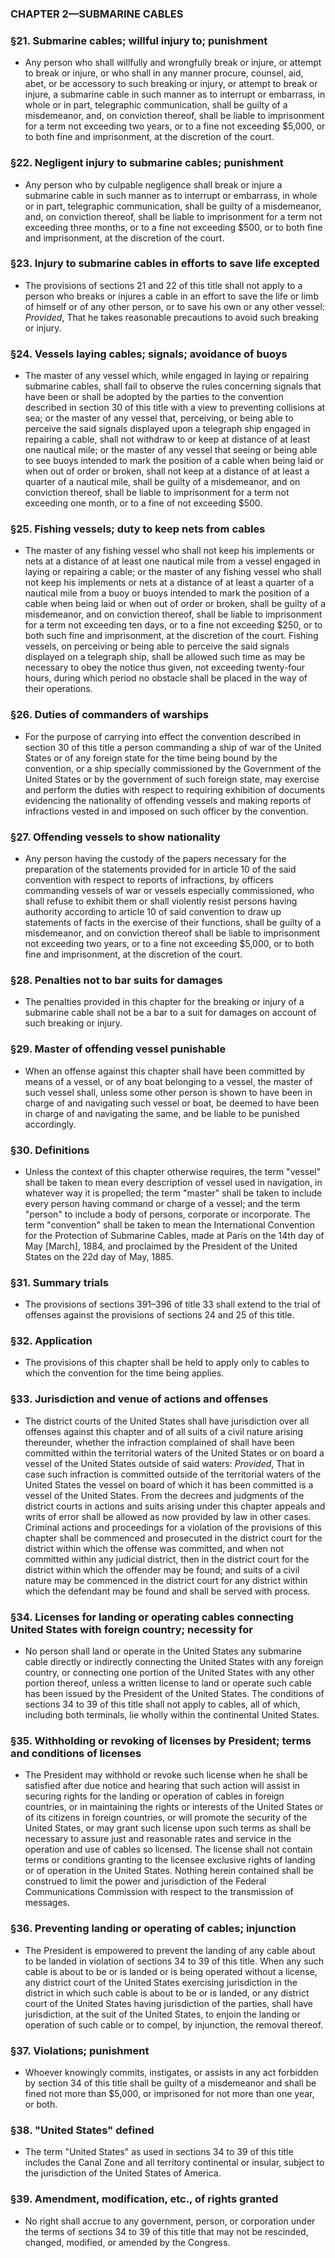 ### **CHAPTER 2—SUBMARINE CABLES**

### §21. Submarine cables; willful injury to; punishment
* Any person who shall willfully and wrongfully break or injure, or attempt to break or injure, or who shall in any manner procure, counsel, aid, abet, or be accessory to such breaking or injury, or attempt to break or injure, a submarine cable in such manner as to interrupt or embarrass, in whole or in part, telegraphic communication, shall be guilty of a misdemeanor, and, on conviction thereof, shall be liable to imprisonment for a term not exceeding two years, or to a fine not exceeding $5,000, or to both fine and imprisonment, at the discretion of the court.

### §22. Negligent injury to submarine cables; punishment
* Any person who by culpable negligence shall break or injure a submarine cable in such manner as to interrupt or embarrass, in whole or in part, telegraphic communication, shall be guilty of a misdemeanor, and, on conviction thereof, shall be liable to imprisonment for a term not exceeding three months, or to a fine not exceeding $500, or to both fine and imprisonment, at the discretion of the court.

### §23. Injury to submarine cables in efforts to save life excepted
* The provisions of sections 21 and 22 of this title shall not apply to a person who breaks or injures a cable in an effort to save the life or limb of himself or of any other person, or to save his own or any other vessel: _Provided_, That he takes reasonable precautions to avoid such breaking or injury.

### §24. Vessels laying cables; signals; avoidance of buoys
* The master of any vessel which, while engaged in laying or repairing submarine cables, shall fail to observe the rules concerning signals that have been or shall be adopted by the parties to the convention described in section 30 of this title with a view to preventing collisions at sea; or the master of any vessel that, perceiving, or being able to perceive the said signals displayed upon a telegraph ship engaged in repairing a cable, shall not withdraw to or keep at distance of at least one nautical mile; or the master of any vessel that seeing or being able to see buoys intended to mark the position of a cable when being laid or when out of order or broken, shall not keep at a distance of at least a quarter of a nautical mile, shall be guilty of a misdemeanor, and on conviction thereof, shall be liable to imprisonment for a term not exceeding one month, or to a fine of not exceeding $500.

### §25. Fishing vessels; duty to keep nets from cables
* The master of any fishing vessel who shall not keep his implements or nets at a distance of at least one nautical mile from a vessel engaged in laying or repairing a cable; or the master of any fishing vessel who shall not keep his implements or nets at a distance of at least a quarter of a nautical mile from a buoy or buoys intended to mark the position of a cable when being laid or when out of order or broken, shall be guilty of a misdemeanor, and on conviction thereof, shall be liable to imprisonment for a term not exceeding ten days, or to a fine not exceeding $250, or to both such fine and imprisonment, at the discretion of the court. Fishing vessels, on perceiving or being able to perceive the said signals displayed on a telegraph ship, shall be allowed such time as may be necessary to obey the notice thus given, not exceeding twenty-four hours, during which period no obstacle shall be placed in the way of their operations.

### §26. Duties of commanders of warships
* For the purpose of carrying into effect the convention described in section 30 of this title a person commanding a ship of war of the United States or of any foreign state for the time being bound by the convention, or a ship specially commissioned by the Government of the United States or by the government of such foreign state, may exercise and perform the duties with respect to requiring exhibition of documents evidencing the nationality of offending vessels and making reports of infractions vested in and imposed on such officer by the convention.

### §27. Offending vessels to show nationality
* Any person having the custody of the papers necessary for the preparation of the statements provided for in article 10 of the said convention with respect to reports of infractions, by officers commanding vessels of war or vessels especially commissioned, who shall refuse to exhibit them or shall violently resist persons having authority according to article 10 of said convention to draw up statements of facts in the exercise of their functions, shall be guilty of a misdemeanor, and on conviction thereof shall be liable to imprisonment not exceeding two years, or to a fine not exceeding $5,000, or to both fine and imprisonment, at the discretion of the court.

### §28. Penalties not to bar suits for damages
* The penalties provided in this chapter for the breaking or injury of a submarine cable shall not be a bar to a suit for damages on account of such breaking or injury.

### §29. Master of offending vessel punishable
* When an offense against this chapter shall have been committed by means of a vessel, or of any boat belonging to a vessel, the master of such vessel shall, unless some other person is shown to have been in charge of and navigating such vessel or boat, be deemed to have been in charge of and navigating the same, and be liable to be punished accordingly.

### §30. Definitions
* Unless the context of this chapter otherwise requires, the term "vessel" shall be taken to mean every description of vessel used in navigation, in whatever way it is propelled; the term "master" shall be taken to include every person having command or charge of a vessel; and the term "person" to include a body of persons, corporate or incorporate. The term "convention" shall be taken to mean the International Convention for the Protection of Submarine Cables, made at Paris on the 14th day of May [March], 1884, and proclaimed by the President of the United States on the 22d day of May, 1885.

### §31. Summary trials
* The provisions of sections 391–396 of title 33 shall extend to the trial of offenses against the provisions of sections 24 and 25 of this title.

### §32. Application
* The provisions of this chapter shall be held to apply only to cables to which the convention for the time being applies.

### §33. Jurisdiction and venue of actions and offenses
* The district courts of the United States shall have jurisdiction over all offenses against this chapter and of all suits of a civil nature arising thereunder, whether the infraction complained of shall have been committed within the territorial waters of the United States or on board a vessel of the United States outside of said waters: _Provided_, That in case such infraction is committed outside of the territorial waters of the United States the vessel on board of which it has been committed is a vessel of the United States. From the decrees and judgments of the district courts in actions and suits arising under this chapter appeals and writs of error shall be allowed as now provided by law in other cases. Criminal actions and proceedings for a violation of the provisions of this chapter shall be commenced and prosecuted in the district court for the district within which the offense was committed, and when not committed within any judicial district, then in the district court for the district within which the offender may be found; and suits of a civil nature may be commenced in the district court for any district within which the defendant may be found and shall be served with process.

### §34. Licenses for landing or operating cables connecting United States with foreign country; necessity for
* No person shall land or operate in the United States any submarine cable directly or indirectly connecting the United States with any foreign country, or connecting one portion of the United States with any other portion thereof, unless a written license to land or operate such cable has been issued by the President of the United States. The conditions of sections 34 to 39 of this title shall not apply to cables, all of which, including both terminals, lie wholly within the continental United States.

### §35. Withholding or revoking of licenses by President; terms and conditions of licenses
* The President may withhold or revoke such license when he shall be satisfied after due notice and hearing that such action will assist in securing rights for the landing or operation of cables in foreign countries, or in maintaining the rights or interests of the United States or of its citizens in foreign countries, or will promote the security of the United States, or may grant such license upon such terms as shall be necessary to assure just and reasonable rates and service in the operation and use of cables so licensed. The license shall not contain terms or conditions granting to the licensee exclusive rights of landing or of operation in the United States. Nothing herein contained shall be construed to limit the power and jurisdiction of the Federal Communications Commission with respect to the transmission of messages.

### §36. Preventing landing or operating of cables; injunction
* The President is empowered to prevent the landing of any cable about to be landed in violation of sections 34 to 39 of this title. When any such cable is about to be or is landed or is being operated without a license, any district court of the United States exercising jurisdiction in the district in which such cable is about to be or is landed, or any district court of the United States having jurisdiction of the parties, shall have jurisdiction, at the suit of the United States, to enjoin the landing or operation of such cable or to compel, by injunction, the removal thereof.

### §37. Violations; punishment
* Whoever knowingly commits, instigates, or assists in any act forbidden by section 34 of this title shall be guilty of a misdemeanor and shall be fined not more than $5,000, or imprisoned for not more than one year, or both.

### §38. "United States" defined
* The term "United States" as used in sections 34 to 39 of this title includes the Canal Zone and all territory continental or insular, subject to the jurisdiction of the United States of America.

### §39. Amendment, modification, etc., of rights granted
* No right shall accrue to any government, person, or corporation under the terms of sections 34 to 39 of this title that may not be rescinded, changed, modified, or amended by the Congress.